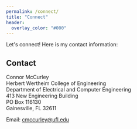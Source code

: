 ```yaml
---
permalink: /connect/
title: "Connect"
header:
  overlay_color: "#000"
---
```


Let's connect!  Here is my contact information:

## Contact

Connor McCurley  
Herbert Wertheim College of Engineering  
Department of Electrical and Computer Engineering  
413 New Engineering Building  
PO Box 116130  
Gainesville, FL 32611

Email: <cmccurley@ufl.edu>